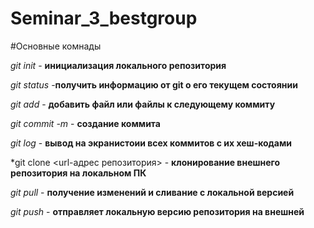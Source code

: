 # Seminar_3_bestgroup

#Основные комнады 

*git init* - **инициализация локального репозитория**

*git status* -**получить информацию от git о его текущем состоянии**

*git add* - **добавить файл или файлы к следующему коммиту**

*git commit -m <message>* - **создание коммита**

*git log* - **вывод на экранистоии всех коммитов с их хеш-кодами** 

*git clone <url-адрес репозитория> - **клонирование внешнего репозитория на локальном ПК**

*git pull* - **получение изменений и сливание с локальной версией**

*git push* - **отправляет локальную версию репозитория на внешней**
